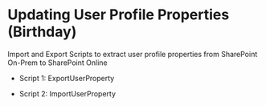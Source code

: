 # Updating User Profile Properties (Birthday)
Import and Export Scripts to extract user profile properties from SharePoint On-Prem to SharePoint Online

* Script 1: ExportUserProperty


* Script 2: ImportUserProperty

